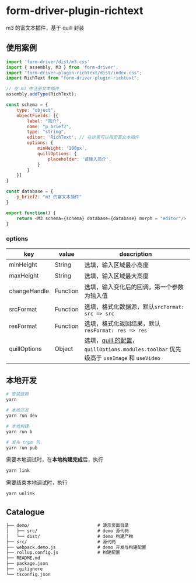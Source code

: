 # form-driver-plugin-richtext

m3 的富文本插件，基于 quill 封装

## 使用案例

``` js
import 'form-driver/dist/m3.css'
import { assembly, M3 } from 'form-driver';
import "form-driver-plugin-richtext/dist/index.css";
import RichText from "form-driver-plugin-richtext";

// 在 m3 中注册文本插件
assembly.addType(RichText);

const schema = {
    type: "object",
    objectFields: [{
        label: "简介",
        name: "p_brief2",
        type: "string",
        editor: 'RichText', // 在这里可以指定富文本插件
        options: {
            minHeight: '100px',
            quillOptions: {
                placeholder: '请输入简介',
            }
        }
    }]
}

const database = {
    p_brief2: "m3 的富文本插件"
}

export function() {
    return <M3 schema={schema} database={database} morph = "editor"/>
}
```

### options

| key | value | description |
| --- | --- | --- |
| minHeight | String | 选填，输入区域最小高度 |
| maxHeight | String | 选填，输入区域最大高度 |
| changeHandle | Function | 选填，输入变化后的回调，第一个参数为输入值 |
| srcFormat | Function | 选填，格式化数据源，默认`srcFormat: src => src` |
| resFormat | Function | 选填，格式化返回结果，默认`resFormat: res => res` |
| quillOptions | Object | 选填，[quill 的配置](https://quilljs.com/docs/configuration/#options)， `quillOptions.modules.toolbar` 优先级高于 `useImage` 和 `useVideo` |

## 本地开发

``` bash
# 安装依赖
yarn

# 本地开发 
yarn run dev

# 本地构建
yarn run b

# 发布 tnpm 包
yarn run pub
```

需要本地调试时，在**本地构建完成**后，执行

``` bash
yarn link
```

需要结束本地调试时，执行

``` bash
yarn unlink
```

## Catalogue

``` md
├── demo/                          # 演示页面目录
│   ├── src/                       # demo 源代码
│   └── dist/                      # demo 构建产物
├── src/                           # 源代码
├── webpack.demo.js                # demo 开发与构建配置
├── rollup.config.js               # 构建配置
├── README.md
├── package.json
├── .gitignore
└── tsconfig.json
```

